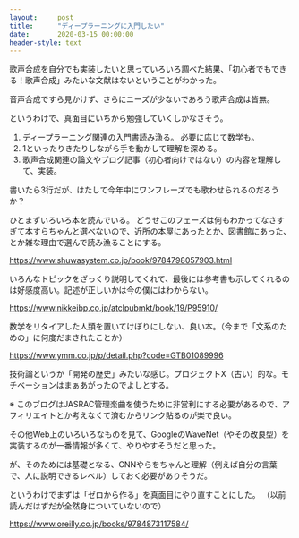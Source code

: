 ```yaml
---
layout:     post
title:      "ディープラーニングに入門したい"
date:       2020-03-15 00:00:00
header-style: text
---
```

歌声合成を自分でも実装したいと思っていろいろ調べた結果、「初心者でもできる！歌声合成」みたいな文献はないということがわかった。

音声合成ですら見かけず、さらにニーズが少ないであろう歌声合成は皆無。

というわけで、真面目にいちから勉強していくしかなさそう。

1. ディープラーニング関連の入門書読み漁る。
必要に応じて数学も。
2. 1といったりきたりしながら手を動かして理解を深める。
3. 歌声合成関連の論文やブログ記事（初心者向けではない）の内容を理解して、実装。

書いたら3行だが、はたして今年中にワンフレーズでも歌わせられるのだろうか？

ひとまずいろいろ本を読んでいる。
どうせこのフェーズは何もわかってなさすぎて本すらちゃんと選べないので、近所の本屋にあったとか、図書館にあった、とか雑な理由で選んで読み漁ることにする。

<https://www.shuwasystem.co.jp/book/9784798057903.html>

いろんなトピックをざっくり説明してくれて、最後には参考書も示してくれるのは好感度高い。記述が正しいかは今の僕にはわからない。

<https://www.nikkeibp.co.jp/atclpubmkt/book/19/P95910/>

数学をリタイアした人類を置いてけぼりにしない、良い本。（今まで「文系のための」に何度だまされたことか）

<https://www.ymm.co.jp/p/detail.php?code=GTB01089996>

技術論というか「開発の歴史」みたいな感じ。プロジェクトX（古い）的な。モチベーションはまぁあがったのでよしとする。

※ このブログはJASRAC管理楽曲を使うために非営利にする必要があるので、アフィリエイトとか考えなくて済むからリンク貼るのが楽で良い。

その他Web上のいろいろなものを見て、GoogleのWaveNet（やその改良型）を実装するのが一番情報が多くて、やりやすそうだと思った。

が、そのためには基礎となる、CNNやらをちゃんと理解（例えば自分の言葉で、人に説明できるレベル）しておく必要がありそうだ。

というわけでまずは「ゼロから作る」を真面目にやり直すことにした。
（以前読んだはずだが全然身についていないので）

<https://www.oreilly.co.jp/books/9784873117584/>



